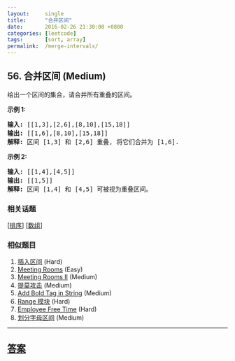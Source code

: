 ```yaml
---
layout:     single
title:      "合并区间"
date:       2016-02-26 21:30:00 +0800
categories: [leetcode]
tags:       [sort, array]
permalink:  /merge-intervals/
---
```


## 56. 合并区间 (Medium)

<p>给出一个区间的集合，请合并所有重叠的区间。</p>

<p><strong>示例 1:</strong></p>

<pre><strong>输入:</strong> [[1,3],[2,6],[8,10],[15,18]]
<strong>输出:</strong> [[1,6],[8,10],[15,18]]
<strong>解释:</strong> 区间 [1,3] 和 [2,6] 重叠, 将它们合并为 [1,6].
</pre>

<p><strong>示例&nbsp;2:</strong></p>

<pre><strong>输入:</strong> [[1,4],[4,5]]
<strong>输出:</strong> [[1,5]]
<strong>解释:</strong> 区间 [1,4] 和 [4,5] 可被视为重叠区间。</pre>

### 相关话题
  [[排序](https://github.com/openset/leetcode/tree/master/tag/sort/README.md)]
  [[数组](https://github.com/openset/leetcode/tree/master/tag/array/README.md)]

### 相似题目
  1. [插入区间](/insert-interval) (Hard)
  1. [Meeting Rooms](/meeting-rooms) (Easy)
  1. [Meeting Rooms II](/meeting-rooms-ii) (Medium)
  1. [提莫攻击](/teemo-attacking) (Medium)
  1. [Add Bold Tag in String](/add-bold-tag-in-string) (Medium)
  1. [Range 模块](/range-module) (Hard)
  1. [Employee Free Time](/employee-free-time) (Hard)
  1. [划分字母区间](/partition-labels) (Medium)

---

## [答案](https://github.com/openset/leetcode/tree/master/problems/merge-intervals)
